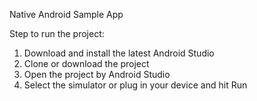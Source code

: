 Native Android Sample App

Step to run the project:

1. Download and install the latest Android Studio
2. Clone or download the project
3. Open the project by Android Studio
4. Select the simulator or plug in your device and hit Run
